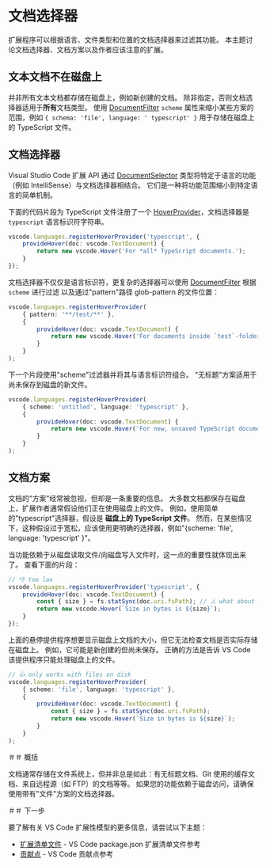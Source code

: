# 文档选择器

扩展程序可以根据语言、文件类型和位置的文档选择器来过滤其功能。 本主题讨论文档选择器、文档方案以及作者应该注意的扩展。

## 文本文档不在磁盘上

并非所有文本文档都存储在磁盘上，例如新创建的文档。 除非指定，否则文档选择器适用于**所有**文档类型。 使用 [DocumentFilter](https://code.visualstudio.com/api/references/vscode-api#DocumentFilter) `scheme` 属性来缩小某些方案的范围，例如 `{ schema: 'file', language: ' typescript' }` 用于存储在磁盘上的 TypeScript 文件。

## 文档选择器

Visual Studio Code 扩展 API 通过 [DocumentSelector](https://code.visualstudio.com/api/references/vscode-api#DocumentSelector) 类型将特定于语言的功能（例如 IntelliSense）与文档选择器相结合。 它们是一种将功能范围缩小到特定语言的简单机制。

下面的代码片段为 TypeScript 文件注册了一个 [HoverProvider](https://code.visualstudio.com/api/references/vscode-api#HoverProvider)，文档选择器是 `typescript` 语言标识符字符串。

```ts
vscode.languages.registerHoverProvider('typescript', {
    provideHover(doc: vscode.TextDocument) {
        return new vscode.Hover('For *all* TypeScript documents.');
    }
});
```

文档选择器不仅仅是语言标识符，更复杂的选择器可以使用 [DocumentFilter](https://code.visualstudio.com/api/references/vscode-api#DocumentFilter) 根据 `scheme` 进行过滤 以及通过"pattern"路径 glob-pattern 的文件位置：

```ts
vscode.languages.registerHoverProvider(
    { pattern: '**/test/**' },
    {
        provideHover(doc: vscode.TextDocument) {
            return new vscode.Hover('For documents inside `test`-folders only');
        }
    }
);
```

下一个片段使用"scheme"过滤器并将其与语言标识符组合。 "无标题"方案适用于尚未保存到磁盘的新文件。

```ts
vscode.languages.registerHoverProvider(
    { scheme: 'untitled', language: 'typescript' },
    {
        provideHover(doc: vscode.TextDocument) {
            return new vscode.Hover('For new, unsaved TypeScript documents only');
        }
    }
);
```

## 文档方案

文档的"方案"经常被忽视，但却是一条重要的信息。 大多数文档都保存在磁盘上，扩展作者通常假设他们正在使用磁盘上的文件。 例如，使用简单的"typescript"选择器，假设是 **磁盘上的 TypeScript 文件**。 然而，在某些情况下，这种假设过于宽松，应该使用更明确的选择器，例如"{scheme: 'file', language: 'typescript' }"。

当功能依赖于从磁盘读取文件/向磁盘写入文件时，这一点的重要性就体现出来了。 查看下面的片段：

```ts
// 👎 too lax
vscode.languages.registerHoverProvider('typescript', {
    provideHover(doc: vscode.TextDocument) {
        const { size } = fs.statSync(doc.uri.fsPath); // ⚠️ what about 'untitled:/Untitled1.ts' or others?
        return new vscode.Hover(`Size in bytes is ${size}`);
    }
});
```

上面的悬停提供程序想要显示磁盘上文档的大小，但它无法检查文档是否实际存储在磁盘上。 例如，它可能是新创建的但尚未保存。 正确的方法是告诉 VS Code 该提供程序只能处理磁盘上的文件。

```ts
// 👍 only works with files on disk
vscode.languages.registerHoverProvider(
    { scheme: 'file', language: 'typescript' },
    {
        provideHover(doc: vscode.TextDocument) {
            const { size } = fs.statSync(doc.uri.fsPath);
            return new vscode.Hover(`Size in bytes is ${size}`);
        }
    }
);
```

＃＃ 概括

文档通常存储在文件系统上，但并非总是如此：有无标题文档、Git 使用的缓存文档、来自远程源（如 FTP）的文档等等。 如果您的功能依赖于磁盘访问，请确保使用带有"文件"方案的文档选择器。

＃＃ 下一步

要了解有关 VS Code 扩展性模型的更多信息，请尝试以下主题：

-   [扩展清单文件](https://code.visualstudio.com/api/references/extension-manifest) - VS Code package.json 扩展清单文件参考
-   [贡献点](https://code.visualstudio.com/api/references/contribution-points) - VS Code 贡献点参考
